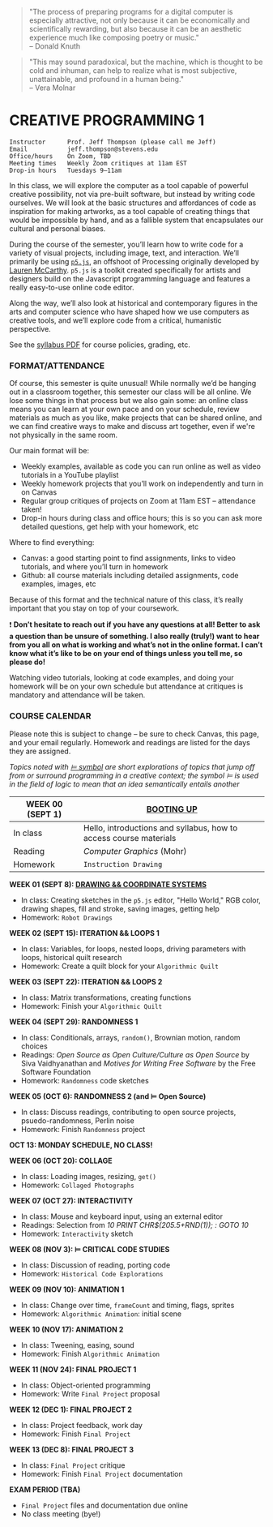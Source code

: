 > "The process of preparing programs for a digital computer is especially attractive, not only because it can be economically and scientifically rewarding, but also because it can be an aesthetic experience much like composing poetry or music."  
> – Donald Knuth

> "This may sound paradoxical, but the machine, which is thought to be cold and inhuman, can help to realize what is most subjective, unattainable, and profound in a human being."  
> – Vera Molnar


# CREATIVE PROGRAMMING 1

    Instructor      Prof. Jeff Thompson (please call me Jeff)
    Email           jeff.thompson@stevens.edu
    Office/hours    On Zoom, TBD
    Meeting times   Weekly Zoom critiques at 11am EST
    Drop-in hours   Tuesdays 9–11am


In this class, we will explore the computer as a tool capable of powerful creative possibility, not via pre-built software, but instead by writing code ourselves. We will look at the basic structures and affordances of code as inspiration for making artworks, as a tool capable of creating things that would be impossible by hand, and as a fallible system that encapsulates our cultural and personal biases.

During the course of the semester, you’ll learn how to write code for a variety of visual projects, including image, text, and interaction. We’ll primarily be using [`p5.js`](https://p5js.org), an offshoot of Processing originally developed by [Lauren McCarthy](https://lauren-mccarthy.com). `p5.js` is a toolkit created specifically for artists and designers build on the Javascript programming language and features a really easy-to-use online code editor.

Along the way, we’ll also look at historical and contemporary figures in the arts and computer science who have shaped how we use computers as creative tools, and we’ll explore code from a critical, humanistic perspective.

See the [syllabus PDF](https://github.com/jeffThompson/CreativeProgramming1/blob/master/Syllabus.pdf) for course policies, grading, etc.


### FORMAT/ATTENDANCE  
Of course, this semester is quite unusual! While normally we’d be hanging out in a classroom together, this semester our class will be all online. We lose some things in that process but we also gain some: an online class means you can learn at your own pace and on your schedule, review materials as much as you like, make projects that can be shared online, and we can find creative ways to make and discuss art together, even if we're not physically in the same room.

Our main format will be:  
* Weekly examples, available as code you can run online as well as video tutorials in a YouTube playlist  
* Weekly homework projects that you’ll work on independently and turn in on Canvas  
* Regular group critiques of projects on Zoom at 11am EST – attendance taken!    
* Drop-in hours during class and office hours; this is so you can ask more detailed questions, get help with your homework, etc  

Where to find everything:  
* Canvas: a good starting point to find assignments, links to video tutorials, and where you’ll turn in homework  
* Github: all course materials including detailed assignments, code examples, images, etc  

Because of this format and the technical nature of this class, it’s really important that you stay on top of your coursework. 

:heavy_exclamation_mark: **Don’t hesitate to reach out if you have any questions at all! Better to ask a question than be unsure of something. I also really (truly!) want to hear from you all on what is working and what’s not in the online format. I can’t know what it’s like to be on your end of things unless you tell me, so please do!**  

Watching video tutorials, looking at code examples, and doing your homework will be on your own schedule but attendance at critiques is mandatory and attendance will be taken.

 
### COURSE CALENDAR  
Please note this is subject to change – be sure to check Canvas, this page, and your email regularly. Homework and readings are listed for the days they are assigned.

*Topics noted with [⊨ symbol](https://en.wikipedia.org/wiki/Double_turnstile) are short explorations of topics that jump off from or surround programming in a creative context; the symbol ⊨ is used in the field of logic to mean that an idea semantically entails another*

| **WEEK 00 (SEPT 1)** | **[BOOTING UP](https://github.com/jeffThompson/CreativeProgramming1/tree/master/Week00_BootingUp)** |  
| ---      | --- |  
| In class | Hello, introductions and syllabus, how to access course materials|  
| Reading  | *Computer Graphics* (Mohr)|  
| Homework | `Instruction Drawing`|  

**WEEK 01 (SEPT 8): [DRAWING && COORDINATE SYSTEMS](https://github.com/jeffThompson/CreativeProgramming1/tree/master/Week01_DrawingBasics)**  
* In class: Creating sketches in the `p5.js` editor, "Hello World," RGB color, drawing shapes, fill and stroke, saving images, getting help  
* Homework: `Robot Drawings`  

**WEEK 02 (SEPT 15): ITERATION && LOOPS 1**  
* In class: Variables, for loops, nested loops, driving parameters with loops, historical quilt research  
* Homework: Create a quilt block for your `Algorithmic Quilt`  
 
**WEEK 03 (SEPT 22): ITERATION && LOOPS 2**  
* In class: Matrix transformations, creating functions    
* Homework: Finish your `Algorithmic Quilt`

**WEEK 04 (SEPT 29): RANDOMNESS 1**  
* In class: Conditionals, arrays, `random()`, Brownian motion, random choices  
* Readings: *Open Source as Open Culture/Culture as Open Source* by Siva Vaidhyanathan and *Motives for Writing Free Software* by the Free Software Foundation  
* Homework: `Randomness` code sketches  

**WEEK 05 (OCT 6): RANDOMNESS 2 (and ⊨ Open Source)**  
* In class: Discuss readings, contributing to open source projects, psuedo-randomness, Perlin noise  
* Homework: Finish `Randomness` project  

**OCT 13: MONDAY SCHEDULE, NO CLASS!**  

**WEEK 06 (OCT 20): COLLAGE** 
* In class: Loading images, resizing, `get()`  
* Homework: `Collaged Photographs`  

**WEEK 07 (OCT 27): INTERACTIVITY**  
* In class: Mouse and keyboard input, using an external editor  
* Readings: Selection from *10 PRINT CHR$(205.5+RND(1)); : GOTO 10*  
* Homework: `Interactivity` sketch  

**WEEK 08 (NOV 3): ⊨ CRITICAL CODE STUDIES**  
* In class: Discussion of reading, porting code  
* Homework: `Historical Code Explorations`  

**WEEK 09 (NOV 10): ANIMATION 1**   
* In class: Change over time, `frameCount` and timing, flags, sprites  
* Homework: `Algorithmic Animation`: initial scene

**WEEK 10 (NOV 17): ANIMATION 2**  
* In class: Tweening, easing, sound  
* Homework: Finish `Algorithmic Animation`  

**WEEK 11 (NOV 24): FINAL PROJECT 1**  
* In class: Object-oriented programming  
* Homework: Write `Final Project` proposal  

**WEEK 12 (DEC 1): FINAL PROJECT 2**  
* In class: Project feedback, work day  
* Homework: Finish `Final Project`  

**WEEK 13 (DEC 8): FINAL PROJECT 3**  
* In class: `Final Project` critique  
* Homework: Finish `Final Project` documentation  

**EXAM PERIOD (TBA)**  
* `Final Project` files and documentation due online  
* No class meeting (bye!)  

